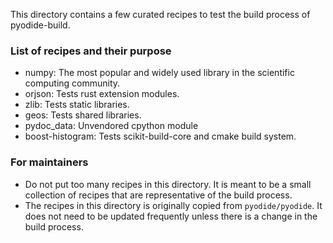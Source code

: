 This directory contains a few curated recipes to test the build process of pyodide-build.

### List of recipes and their purpose

- numpy: The most popular and widely used library in the scientific computing community.
- orjson: Tests rust extension modules.
- zlib: Tests static libraries.
- geos: Tests shared libraries.
- pydoc_data: Unvendored cpython module
- boost-histogram: Tests scikit-build-core and cmake build system.

### For maintainers

- Do not put too many recipes in this directory. It is meant to be a small collection of recipes that are representative of the build process.
- The recipes in this directory is originally copied from `pyodide/pyodide`. It does not need to be updated frequently unless there is a change in the build process.
